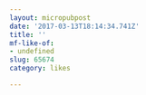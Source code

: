 ```yaml
---
layout: micropubpost
date: '2017-03-13T18:14:34.741Z'
title: ''
mf-like-of:
- undefined
slug: 65674
category: likes

---
```

